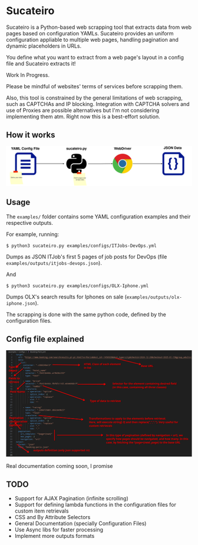 # Sucateiro

Sucateiro is a Python-based web scrapping tool that extracts data from web pages based on configuration YAMLs. Sucateiro provides an uniform configuration appliable to multiple web pages, handling pagination and dynamic placeholders in URLs.

You define what you want to extract from a web page's layout in a config file and Sucateiro extracts it!

Work In Progress.

Please be mindful of websites' terms of services before scrapping them.

Also, this tool is constrained by the general limitations of web scrapping, such as CAPTCHAs and IP blocking. Integration with CAPTCHA solvers and use of Proxies are possible alternatives but I'm not considering implementing them atm. Right now this is a best-effort solution.

## How it works

![diagram](assets/diagram.png "Workflow Diagram")

## Usage

The ```examples/``` folder contains some YAML configuration examples and their respective outputs.

For example, running:

```
$ python3 sucateiro.py examples/configs/ITJobs-DevOps.yml
```

Dumps as JSON ITJob's first 5 pages of job posts for DevOps (file ```examples/outputs/itjobs-devops.json```).


And

```
$ python3 sucateiro.py examples/configs/OLX-Iphone.yml
```

Dumps OLX's search results for Iphones on sale (```examples/outputs/olx-iphone.json```).


The scrapping is done with the same python code, defined by the configuration files.

## Config file explained

![conf](assets/config_explained.png "Config Explained")

Real documentation coming soon, I promise


## TODO

- Support for AJAX Pagination (infinite scrolling)
- Support for defining lambda functions in the configuration files for custom item retrievals
- CSS and By Attribute Selectors
- General Documentation (specially Configuration Files)
- Use Async libs for faster processing
- Implement more outputs formats
